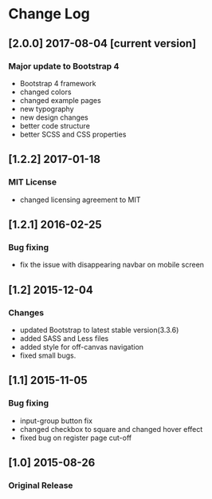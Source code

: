 # Change Log

## [2.0.0] 2017-08-04 [current version]
### Major update to Bootstrap 4
 - Bootstrap 4 framework
 - changed colors
 - changed example pages
 - new typography
 - new design changes
 - better code structure
 - better SCSS and CSS properties

## [1.2.2] 2017-01-18
### MIT License
 - changed licensing agreement to MIT

## [1.2.1] 2016-02-25
### Bug fixing
 - fix the issue with disappearing navbar on mobile screen

## [1.2] 2015-12-04
### Changes
 - updated Bootstrap to latest stable version(3.3.6)
 - added SASS and Less files
 - added style for off-canvas navigation
 - fixed small bugs.

## [1.1] 2015-11-05
### Bug fixing
 - input-group button fix
 - changed checkbox to square and changed hover effect
 - fixed bug on register page cut-off

## [1.0] 2015-08-26
### Original Release
